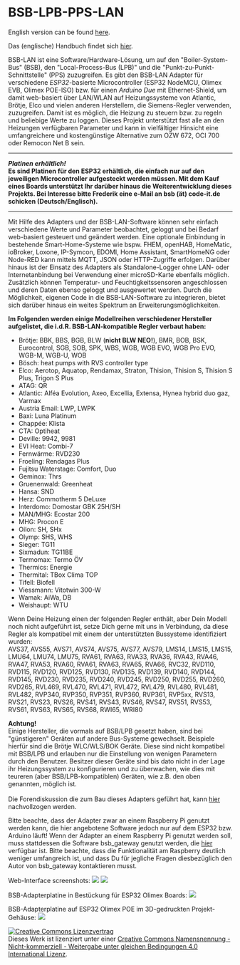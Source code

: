 # BSB-LPB-PPS-LAN

English version can be found <A HREF="https://github.com/fredlcore/bsb_lan/blob/master/README.md">here</A>. 

Das (englische) Handbuch findet sich [hier](https://docs.bsb-lan.de).

BSB-LAN ist eine Software/Hardware-Lösung, um auf den "Boiler-System-Bus" (BSB), den "Local-Process-Bus (LPB)" und die "Punkt-zu-Punkt-Schnittstelle" (PPS) zuzugreifen. Es gibt den BSB-LAN Adapter für verschiedene *ESP32*-basierte Microcontroller (ESP32 NodeMCU, Olimex EVB, Olimex POE-ISO) bzw. für einen *Arduino Due* mit Ethernet-Shield, um damit web-basiert über LAN/WLAN auf Heizungssysteme von Atlantic, Brötje, Elco und vielen anderen Herstellern, die Siemens-Regler verwenden, zuzugreifen. Damit ist es möglich, die Heizung zu steuern bzw. zu regeln und beliebige Werte zu loggen. Dieses Projekt unterstützt fast alle an den Heizungen verfügbaren Parameter und kann in vielfältiger Hinsicht eine umfangreichere und kostengünstige Alternative zum OZW 672, OCI 700 oder Remocon Net B sein.

---

***Platinen erhältlich!***  
**Es sind Platinen für den ESP32 erhältlich, die einfach nur auf den jeweiligen Microcontroller aufgesteckt werden müssen. Mit dem Kauf eines Boards unterstützt Ihr darüber hinaus die Weiterentwicklung dieses Projekts. Bei Interesse bitte Frederik eine e-Mail an bsb (ät) code-it.de schicken (Deutsch/Englisch).**  

---
   
Mit Hilfe des Adapters und der BSB-LAN-Software können sehr einfach verschiedene Werte und Parameter beobachtet, geloggt und bei Bedarf web-basiert gesteuert und geändert werden.
Eine optionale Einbindung in bestehende Smart-Home-Systeme wie bspw. FHEM, openHAB, HomeMatic, ioBroker, Loxone, IP-Symcon, EDOMI, Home Assistant, SmartHomeNG oder Node-RED kann mittels MQTT, JSON oder HTTP-Zugriffe erfolgen. 
Darüber hinaus ist der Einsatz des Adapters als Standalone-Logger ohne LAN- oder Internetanbindung bei Verwendung einer microSD-Karte ebenfalls möglich.  
Zusätzlich können Temperatur- und Feuchtigkeitssensoren angeschlossen und deren Daten ebenso geloggt und ausgewertet werden. Durch die Möglichkeit, eigenen Code in die BSB-LAN-Software zu integrieren, bietet sich darüber hinaus ein weites Spektrum an Erweiterungsmöglichkeiten. 
  
**Im Folgenden werden einige Modellreihen verschiedener Hersteller aufgelistet, die i.d.R. BSB-LAN-kompatible Regler verbaut haben:**  
- Brötje: BBK, BBS, BGB, BLW (**nicht BLW NEO!**), BMR, BOB, BSK, Eurocontrol, SGB, SOB, SPK, WBS, WGB, WGB EVO, WGB Pro EVO, WGB-M, WGB-U, WOB 
- Bösch: heat pumps with RVS controller type
- Elco: Aerotop, Aquatop, Rendamax, Straton, Thision, Thision S, Thision S Plus, Trigon S Plus  
- ATAG: QR  
- Atlantic: Alféa Evolution, Axeo, Excellia, Extensa, Hynea hybrid duo gaz, Varmax  
- Austria Email: LWP, LWPK  
- Baxi: Luna Platinum
- Chappée: Klista
- CTA: Optiheat  
- Deville: 9942, 9981
- EVI Heat: Combi-7
- Fernwärme: RVD230
- Froeling: Rendagas Plus
- Fujitsu Waterstage: Comfort, Duo
- Geminox: Thrs
- Gruenenwald: Greenheat
- Hansa: SND
- Herz: Commotherm 5 DeLuxe
- Interdomo: Domostar GBK 25H/SH
- MAN/MHG: Ecostar 200
- MHG: Procon E
- Oilon: SH, SHx
- Olymp: SHS, WHS
- Sieger: TG11
- Sixmadun: TG11BE
- Termomax: Termo ÖV
- Thermics: Energie
- Thermital: TBox Clima TOP
- Tifell: Biofell
- Viessmann: Vitotwin 300-W
- Wamak: AiWa, DB
- Weishaupt: WTU   

Wenn Deine Heizung einen der folgenden Regler enthält, aber Dein Modell noch nicht aufgeführt ist, setze Dich gerne mit uns in Verbindung, da diese Regler als kompatibel mit einem der unterstützten Bussysteme identifiziert wurden:   
AVS37, AVS55, AVS71, AVS74, AVS75, AVS77, AVS79, LMS14, LMS15, LMS15, LMU64, LMU74, LMU75, RVA61, RVA63, RVA33, RVA36, RVA43, RVA46, RVA47, RVA53, RVA60, RVA61, RVA63, RVA65, RVA66, RVC32, RVD110, RVD115, RVD120, RVD125, RVD130, RVD135, RVD139, RVD140, RVD144, RVD145, RVD230, RVD235, RVD240, RVD245, RVD250, RVD255, RVD260, RVD265, RVL469, RVL470, RVL471, RVL472, RVL479, RVL480, RVL481, RVL482, RVP340, RVP350, RVP351, RVP360, RVP361, RVP5xx, RVS13, RVS21, RVS23, RVS26, RVS41, RVS43, RVS46, RVS47, RVS51, RVS53, RVS61, RVS63, RVS65, RVS68, RWI65, WRI80

<B>Achtung!</B><BR>
Einige Hersteller, die vormals auf BSB/LPB gesetzt haben, sind bei "günstigeren" Geräten auf andere Bus-Systeme gewechselt. Beispiele hierfür sind die Brötje WLC/WLS/BOK Geräte. Diese sind nicht kompatibel mit BSB/LPB und erlauben nur die Einstellung von wenigen Parametern durch den Benutzer. Besitzer dieser Geräte sind bis dato nicht in der Lage ihr Heizungssystem zu konfigurieren und zu überwachen, wie dies mit teureren (aber BSB/LPB-kompatiblen) Geräten, wie z.B. den oben genannten, möglich ist.
<BR><BR>
Die Forendiskussion die zum Bau dieses Adapters geführt hat, kann <A HREF="https://forum.fhem.de/index.php?topic=29762.new;topicseen#new">hier</A> nachvollzogen werden.<BR>

Bitte beachte, dass der Adapter zwar an einem Raspberry Pi genutzt werden kann, die hier angebotene Software jedoch nur auf dem ESP32 bzw. Arduino läuft! Wenn der Adapter an einem Raspberry Pi genutzt werden soll, muss stattdessen die Software bsb_gateway genutzt werden, die <A HREF="https://github.com/loehnertj/bsbgateway">hier</A> verfügbar ist. Bitte beachte, dass die Funktionalität am Raspberry deutlich weniger umfangreich ist, und dass Du für jegliche Fragen diesbezüglich den Autor von bsb_gateway kontaktieren musst.

Web-Interface screenshots:
<img src="https://github.com/fredlcore/bsb_lan/blob/master/docs/images/Web-Interface.png" size="50%">
<img src="https://github.com/fredlcore/bsb_lan/blob/master/docs/images/Web-Interface2.png" size="50%">

BSB-Adapterplatine in Bestückung für ESP32 Olimex Boards:
<img src="https://github.com/fredlcore/bsb_lan/blob/master/docs/images/Logic%20Level%20Adapter.jpg" size="50%">

BSB-Adapterplatine auf ESP32 Olimex POE im 3D-gedruckten Projekt-Gehäuse:
<img src="https://github.com/fredlcore/bsb_lan/blob/master/docs/images/Logic%20Level%20Adapter%20in%20Case.jpg" size="50%">

<a rel="license" href="http://creativecommons.org/licenses/by-nc-sa/4.0/"><img alt="Creative Commons Lizenzvertrag" style="border-width:0" src="https://i.creativecommons.org/l/by-nc-sa/4.0/88x31.png" /></a><br />Dieses Werk ist lizenziert unter einer <a rel="license" href="http://creativecommons.org/licenses/by-nc-sa/4.0/">Creative Commons Namensnennung - Nicht-kommerziell - Weitergabe unter gleichen Bedingungen 4.0 International Lizenz</a>.
